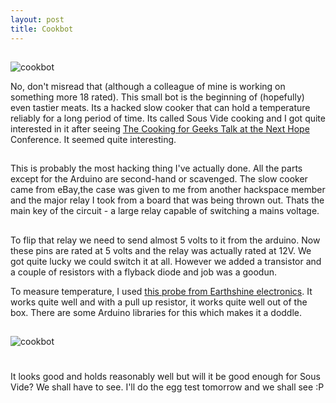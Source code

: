 ```yaml
--- 
layout: post
title: Cookbot
---
```

##
![cookbot](http://1.bp.blogspot.com/_WNXP2eEZSdg/TTx2cA6WeLI/AAAAAAAAAxI/K71wynEncz0/s320/DSC_5434.jpg)


No, don't misread that (although a colleague of mine is working on something more 18 rated). This small bot is the beginning of (hopefully) even tastier meats. Its a hacked slow cooker that can hold a temperature reliably for a long period of time. Its called Sous Vide cooking and I got quite interested in it after seeing <a href="http://www.cookingforgeeks.com/blog/posts/video-of-my-talk-from-next-hope/">The Cooking for Geeks Talk at the Next Hope</a> Conference. It seemed quite interesting.

##
This is probably the most hacking thing I've actually done. All the parts except for the Arduino are second-hand or scavenged. The slow cooker came from eBay,the case was given to me from another hackspace member and the major relay I took from a board that was being thrown out. Thats the main key of the circuit - a large relay capable of switching a mains voltage.

##
To flip that relay we need to send almost 5 volts to it from the arduino. Now these pins are rated at 5 volts and the relay was actually rated at 12V. We got quite lucky we could switch it at all. However we added a transistor and a couple of resistors with a flyback diode and job was a goodun. 

To measure temperature, I used <a href="http://www.earthshineelectronics.com/18-ds18b20-digital-temperature-probe.html">this probe from Earthshine electronics</a>. It works quite well and with a pull up resistor, it works quite well out of the box. There are some Arduino libraries for this which makes it a doddle.

##
![cookbot](http://1.bp.blogspot.com/_WNXP2eEZSdg/TTx4HjBwmfI/AAAAAAAAAxQ/lAO_AW_lTRU/s320/mychart.png)

#
It looks good and holds reasonably well but will it be good enough for Sous Vide? We shall have to see. I'll do the egg test tomorrow and we shall see :P
